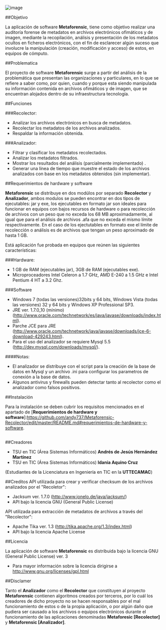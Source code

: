 ![image](http://i.imgur.com/MiskrJZ.png)

##Objetivo

La aplicación de software **Metaforensic**, tiene como objetivo realizar una auditoría forense de metadatos en archivos electrónicos ofimáticos y de imagen, mediante la recopilación, análisis y presentación de los metadatos ocultos en ficheros electrónicos, con el fin de esclarecer algún suceso que involucre la manipulación (creación, modificación y acceso) de estos, en equipos de cómputo.

##Problematica

El proyecto de software **Metaforensic** surge a partir del análisis de la problemática que presentan las organizaciones y particulares, en lo que se refiere a saber como, por quien, cuando y porque esta siendo manipulada su información contenida en archivos ofimáticos y de imagen, que se encuentran alojados dentro de su infraestructura tecnología.

##Funciones

###Recolector:

* Analizar los archivos electrónicos en busca de metadatos.
* Recolectar los metadatos de los archivos analizados. 
* Respaldar la información obtenida. 

###Analizador:

* Filtrar y clasificar los metadatos recolectados. 
* Analizar los metadatos filtrados.
* Mostrar los resultados del análisis (parcialmente implementado) .
* Generar una línea de tiempo que muestre el estado de los archivos analizados con base en los metadatos obtenidos (sin implementar).

##Requerimientos de hardware y software

**Metaforensic** se distribuye en dos modúlos por separado **Recolector** y **Analizador**, ambos modulos se pueden encontrar en dos tipos de ejecutables: jar y exe, los ejecutables en formato jar son ideales para funcionar en equipos con bajos recursos de hardware o para recolección de archivos con un peso que no exceda los 68 MB aproximadamente, al igual que para el análisis de archivos .afa que no exceda el mismo límite respectivamente. En el caso de los ejectutables en formato exe el límite de recolección o análisis es de archivos que tengan un peso aproximado de hasta 1 GB.

Está aplicación fue probada en equipos que reúnen las siguientes características: 

###Hardware:

* 1 GB de RAM (ejecutables jar), 3GB de RAM (ejecutables exe).
* Microproceadores Intel Celeron a 1.7 GHz, AMD E-240 a 1.5 GHz e Intel Pentium 4 HT a 3.2 Ghz.

###Software

* Windows 7 (todas las versiones)32bits y 64 bits, Windows Vista (todas las versiones) 32 y 64 bits y Windows XP Professional SP3.
* JRE ver. 1.7.0_10 (mínimo) (http://www.oracle.com/technetwork/es/java/javase/downloads/index.html).
* Parche JCE para JRE (http://www.oracle.com/technetwork/java/javase/downloads/jce-6-download-429243.html).
* Para el uso del analizador se requiere Mysql 5.5 (http://dev.mysql.com/downloads/mysql/).

####Notas:

* El analizador se distribuye con el script para la creación de la base de datos en Mysql y un archivo .ini para configurar los parametros de conexión a la base de datos.
* Algunos antivirus y firewalls pueden detectar tanto al recolector como el analizador como falsos positivos.

##Instalación

Para la instalación se deben cubrir los requisitos mencionados en el apartado de [**Requerimientos de hardware y software**]:https://github.com/andy737/Metaforensic-Recolector/edit/master/README.md#requerimientos-de-hardware-y-software.


##

##Creadores

* TSU en TIC (Área Sistemas Informáticos) **Andrés de Jesús Hernández Martínez**    
* TSU en TIC (Área Sistemas Informáticos) **Idania Aquino Cruz**

(Estudiantes de la Licenciatura en Ingeniería en TIC en la **UTTECAMAC**)

##Creditos
API utilizada para crear y verificar checksum de los archivos analizados por el "Recoletor":  

* Jacksum ver. 1.7.0 (http://www.jonelo.de/java/jacksum/)  
* API bajo la licencia GNU (General Public License)

API utilizada para extracción de metadatos de archivos a través del "Recolector":  

* Apache Tika ver. 1.3 (http://tika.apache.org/1.3/index.html)  
* API bajo la licencia Apache License  

##Licencia

La aplicación de software **Metaforensic** es distribuida bajo la licencia GNU (General Public License) ver. 3  
* Para mayor información sobre la licencia dirigirse a http://www.gnu.org/licenses/gpl.html

##Disclamer

Tanto el **Analizador** como el **Recolector** que constituyen al proyecto **Metaforensic** contienen algoritmos creados por terceros, por lo cuál los creadores de dicho proyecto no se hacen responsables por el mal funcionamiento de estos o de la propia aplicación, o por algún daño que pudiera ser causado a los archivos o equipos electrónicos durante el funcionamiento de las aplicaciones denominadas **Metaforesic [Recolector]** y **Metaforensic [Analizador]**. 
